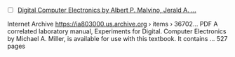 

- [ ] [Digital Computer Electronics by Albert P. Malvino, Jerald A. ...](https://ia803000.us.archive.org/8/items/367026792DigitalComputerElectronicsAlbertPaulMalvinoAndJeraldABrownPdf1/367026792-Digital-Computer-Electronics-Albert-Paul-Malvino-and-Jerald-A-Brown-pdf%20%281%29.pdf)

Internet Archive
https://ia803000.us.archive.org › items › 36702...
PDF
A correlated laboratory manual, Experiments for Digital. Computer Electronics by Michael A. Miller, is available for use with this textbook. It contains ...
527 pages
